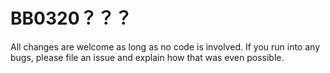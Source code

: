 # BB0320？？？
All changes are welcome as long as no code is involved. If you run into any bugs, please file an issue and explain how that was even possible.
